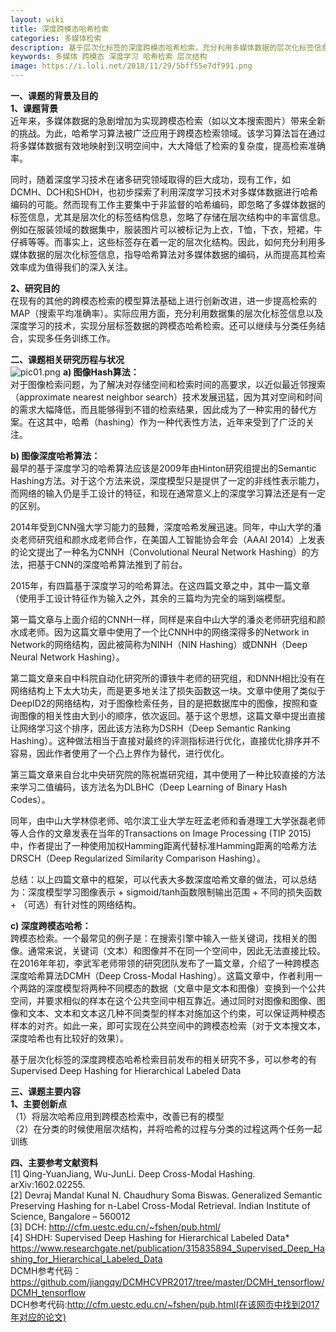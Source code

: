 ```yaml
---
layout: wiki
title: 深度跨模态哈希检索
categories: 多媒体检索
description: 基于层次化标签的深度跨模态哈希检索，充分利用多媒体数据的层次化标签信息，指导哈希算法对多媒体数据的编码，从而进一步提高其检索效率
keywords: 多媒体 跨模态 深度学习 哈希检索 层次结构
image: https://i.loli.net/2018/11/29/5bff55e7df991.png
---
```


__一、课题的背景及目的__  
  **1、课题背景**  
  近年来，多媒体数据的急剧增加为实现跨模态检索（如以文本搜索图片）带来全新的挑战。为此，哈希学习算法被广泛应用于跨模态检索领域。该学习算法旨在通过将多媒体数据有效地映射到汉明空间中，大大降低了检索的复杂度，提高检索准确率。    
  
  同时，随着深度学习技术在诸多研究领域取得的巨大成功，现有工作，如DCMH、DCH和SHDH，也初步探索了利用深度学习技术对多媒体数据进行哈希编码的可能。然而现有工作主要集中于非监督的哈希编码，即忽略了多媒体数据的标签信息，尤其是层次化的标签结构信息，忽略了存储在层次结构中的丰富信息。例如在服装领域的数据集中，服装图片可以被标记为上衣，T恤，下衣，短裙，牛仔裤等等。而事实上，这些标签存在着一定的层次化结构。因此，如何充分利用多媒体数据的层次化标签信息，指导哈希算法对多媒体数据的编码，从而提高其检索效率成为值得我们的深入关注。   
	
  **2、研究目的**  
  在现有的其他的跨模态检索的模型算法基础上进行创新改进，进一步提高检索的MAP（搜索平均准确率）。实际应用方面，充分利用数据集的层次化标签信息以及深度学习的技术，实现分层标签数据的跨模态哈希检索。还可以继续与分类任务结合，实现多任务训练工作。

__二、课题相关研究历程与状况__  
![pic01.png](https://i.loli.net/2018/11/29/5bff572bcca3e.png)
  **a) 图像Hash算法：**  
  对于图像检索问题，为了解决对存储空间和检索时间的高要求，以近似最近邻搜索（approximate nearest neighbor search）技术发展迅猛，因为其对空间和时间的需求大幅降低，而且能够得到不错的检索结果，因此成为了一种实用的替代方案。在这其中，哈希（hashing）作为一种代表性方法，近年来受到了广泛的关注。  
	
  **b) 图像深度哈希算法：**  
  最早的基于深度学习的哈希算法应该是2009年由Hinton研究组提出的Semantic Hashing方法。对于这个方法来说，深度模型只是提供了一定的非线性表示能力，而网络的输入仍是手工设计的特征，和现在通常意义上的深度学习算法还是有一定的区别。  
  
  2014年受到CNN强大学习能力的鼓舞，深度哈希发展迅速。同年，中山大学的潘炎老师研究组和颜水成老师合作，在美国人工智能协会年会（AAAI 2014）上发表的论文提出了一种名为CNNH（Convolutional Neural Network Hashing）的方法，把基于CNN的深度哈希算法推到了前台。  
  
  2015年，有四篇基于深度学习的哈希算法。在这四篇文章之中，其中一篇文章（使用手工设计特征作为输入之外，其余的三篇均为完全的端到端模型。  
  
  第一篇文章与上面介绍的CNNH一样，同样是来自中山大学的潘炎老师研究组和颜水成老师。因为这篇文章中使用了一个比CNNH中的网络深得多的Network in Network的网络结构，因此被简称为NINH（NIN Hashing）或DNNH（Deep Neural Network Hashing）。  
  
  第二篇文章来自中科院自动化研究所的谭铁牛老师的研究组，和DNNH相比没有在网络结构上下太大功夫，而是更多地关注了损失函数这一块。文章中使用了类似于DeepID2的网络结构，对于图像检索任务，目的是把数据库中的图像，按照和查询图像的相关性由大到小的顺序，依次返回。基于这个思想，这篇文章中提出直接让网络学习这个排序，因此该方法称为DSRH（Deep Semantic Ranking Hashing）。这种做法相当于直接对最终的评测指标进行优化，直接优化排序并不容易，因此作者使用了一个凸上界作为替代，进行优化。  
  
  第三篇文章来自台北中央研究院的陈祝嵩研究组，其中使用了一种比较直接的方法来学习二值编码，该方法名为DLBHC（Deep Learning of Binary Hash Codes）。  
  
  同年，由中山大学林倞老师、哈尔滨工业大学左旺孟老师和香港理工大学张磊老师等人合作的文章发表在当年的Transactions on Image Processing (TIP 2015)中，作者提出了一种使用加权Hamming距离代替标准Hamming距离的哈希方法DRSCH（Deep Regularized Similarity Comparison Hashing）。  
  
  总结：以上四篇文章中的框架，可以代表大多数深度哈希文章的做法，可以总结为：深度模型学习图像表示 + sigmoid/tanh函数限制输出范围 + 不同的损失函数 + （可选）有针对性的网络结构。  

  **c) 深度跨模态哈希：**  
  跨模态检索。一个最常见的例子是：在搜索引擎中输入一些关键词，找相关的图像。通常来说，关键词（文本）和图像并不在同一个空间中，因此无法直接比较。  在2016年年初，李武军老师带领的研究团队发布了一篇文章，介绍了一种跨模态深度哈希算法DCMH（Deep Cross-Modal Hashing）。这篇文章中，作者利用一个两路的深度模型将两种不同模态的数据（文章中是文本和图像）变换到一个公共空间，并要求相似的样本在这个公共空间中相互靠近。通过同时对图像和图像、图像和文本、文本和文本这几种不同类型的样本对施加这个约束，可以保证两种模态样本的对齐。如此一来，即可实现在公共空间中的跨模态检索（对于文本搜文本，深度哈希也有比较好的效果）。  
  
  基于层次化标签的深度跨模态哈希检索目前发布的相关研究不多，可以参考的有Supervised Deep Hashing for Hierarchical Labeled Data

__三、课题主要内容__  
  **1、主要创新点**  
	（1）将层次哈希应用到跨模态检索中，改善已有的模型  
	（2）在分类的时候使用层次结构，并将哈希的过程与分类的过程这两个任务一起训练

__四、主要参考文献资料__  
[1] Qing-YuanJiang, Wu-JunLi. Deep Cross-Modal Hashing. arXiv:1602.02255.  
[2] Devraj Mandal Kunal N. Chaudhury Soma Biswas. Generalized Semantic Preserving Hashing for n-Label Cross-Modal Retrieval. Indian Institute of Science, Bangalore – 560012  
[3] DCH: http://cfm.uestc.edu.cn/~fshen/pub.html/  
[4] SHDH: Supervised Deep Hashing for Hierarchical Labeled Data*  
https://www.researchgate.net/publication/315835894_Supervised_Deep_Hashing_for_Hierarchical_Labeled_Data  
DCMH参考代码：https://github.com/jiangqy/DCMHCVPR2017/tree/master/DCMH_tensorflow/DCMH_tensorflow  
DCH参考代码:http://cfm.uestc.edu.cn/~fshen/pub.html(在该网页中找到2017年对应的论文)  

